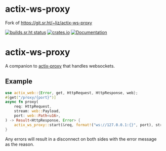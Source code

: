 # actix-ws-proxy
Fork of https://git.sr.ht/~liz/actix-ws-proxy

[![builds.sr.ht status](https://builds.sr.ht/~liz/actix-ws-proxy.svg)](https://builds.sr.ht/~liz/actix-ws-proxy?)
[![crates.io](https://img.shields.io/crates/v/actix-ws-proxy?label=latest)](https://crates.io/crates/actix-ws-proxy)
[![Documentation](https://docs.rs/actix-ws-proxy/badge.svg)](https://docs.rs/actix-ws-proxy)

# actix-ws-proxy
A companion to [actix-proxy] that handles websockets.

## Example

```rust
use actix_web::{Error, get, HttpRequest, HttpResponse, web};
#[get("/proxy/{port}")]
async fn proxy(
    req: HttpRequest,
    stream: web::Payload,
    port: web::Path<u16>,
) -> Result<HttpResponse, Error> {
    actix_ws_proxy::start(&req, format!("ws://127.0.0.1:{}", port), stream).await
}
```

Any errors will result in a disconnect on both sides with the error message as the reason.

[actix-proxy]: https://crates.io/crates/actix-proxy
